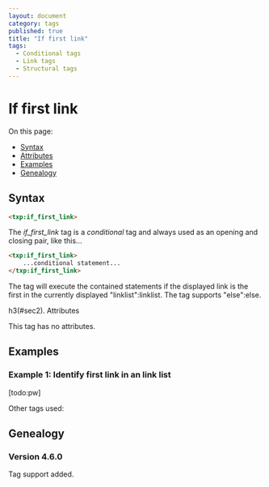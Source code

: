 ```yaml
---
layout: document
category: tags
published: true
title: "If first link"
tags:
  - Conditional tags
  - Link tags
  - Structural tags
---
```


# If first link

On this page:

* [Syntax](#user-content-syntax)
* [Attributes](#user-content-attributes)
* [Examples](#user-content-examples)
* [Genealogy](#user-content-genealogy)

## Syntax

```html
<txp:if_first_link>
```

The *if_first_link* tag is a _conditional_ tag and always used as an opening and closing pair, like this...

```html
<txp:if_first_link>
    ...conditional statement...
</txp:if_first_link>
```

The tag will execute the contained statements if the displayed link is the first in the currently displayed "linklist":linklist. The tag supports "else":else.

h3(#sec2). Attributes

This tag has no attributes.

## Examples

### Example 1: Identify first link in an link list

[todo:pw]

Other tags used:

## Genealogy

### Version 4.6.0

Tag support added.
